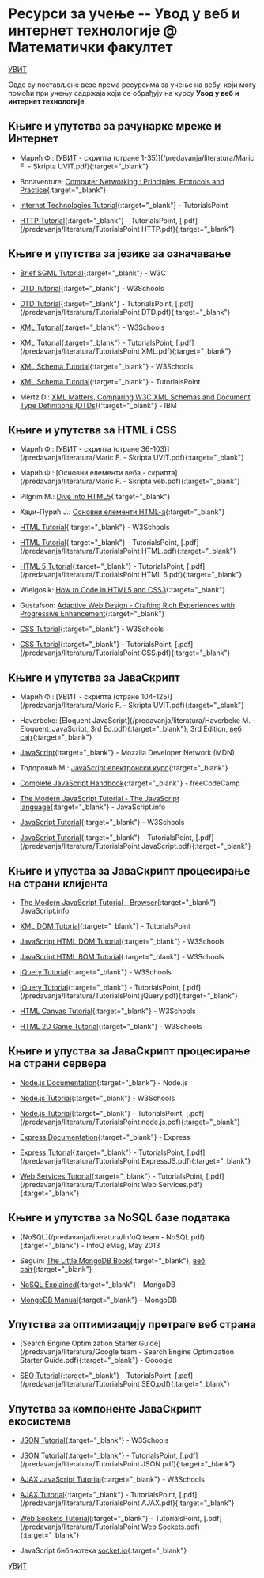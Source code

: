 # Ресурси за учење -- Увод у веб и интернет технологије @ Математички факултет  

[УВИТ](/README.md)

Овде су постављене везе према ресурсима за учење на вебу, који могу помоћи при учењу садржаја који се обрађују на курсу **Увод у веб и интернет технологије**.

## Књиге и упутства за рачунарке мреже и Интернет  

* Марић Ф.: [УВИТ - скрипта (стране 1-35)](/predavanja/literatura/Maric F. - Skripta UVIT.pdf){:target="_blank"}

* Bonaventure: [Computer Networking : Principles, Protocols and Practice](https://www.saylor.org/site/wp-content/uploads/2012/02/Computer-Networking-Principles-Bonaventure-1-30-31-OTC1.pdf){:target="_blank"}  

* [Internet Technologies Tutorial](https://www.tutorialspoint.com/internet_technologies/index.htm){:target="_blank"} - TutorialsPoint

* [HTTP Tutorial](https://www.tutorialspoint.com/http/http_message_examples.htm){:target="_blank"} - TutorialsPoint, [.pdf](/predavanja/literatura/TutorialsPoint HTTP.pdf){:target="_blank"}

## Књиге и упутства за језике за означавање

  * [Brief SGML Tutorial](https://www.w3.org/TR/WD-html40-970708/intro/sgmltut.html){:target="_blank"} - W3C

  * [DTD Tutorial](https://www.w3schools.com/xml/xml_dtd_intro.asp){:target="_blank"} - W3Schools

  * [DTD Tutorial](https://www.tutorialspoint.com/dtd/index.htm){:target="_blank"} - TutorialsPoint, [.pdf](/predavanja/literatura/TutorialsPoint DTD.pdf){:target="_blank"}

  * [XML Tutorial](https://www.w3schools.com/xml/){:target="_blank"} - W3Schools

  * [XML Tutorial](https://www.tutorialspoint.com/xml/){:target="_blank"} - TutorialsPoint, [.pdf](/predavanja/literatura/TutorialsPoint XML.pdf){:target="_blank"}

  * [XML Schema Tutorial](https://www.w3schools.com/xml/xml_schema.asp){:target="_blank"} - W3Schools

  * [XML Schema Tutorial](https://www.tutorialspoint.com/xml/xml_schemas.htm){:target="_blank"} - TutorialsPoint

  * Mertz D.:  [XML Matters, Comparing W3C XML Schemas and Document Type Definitions (DTDs)](https://www.ibm.com/developerworks/library/x-matters7/){:target="_blank"} - IBM

## Књиге и упутства за HTML i CSS

* Марић Ф.: [УВИТ - скрипта (стране 36-103)](/predavanja/literatura/Maric F. - Skripta UVIT.pdf){:target="_blank"}

* Марић Ф.: [Основни елементи веба - скрипта](/predavanja/literatura/Maric F. - Skripta veb.pdf){:target="_blank"}

* Pilgrim M.: [Dive into HTML5](http://diveinto.html5doctor.com){:target="_blank"}

* Хаџи-Пурић Ј.: [Основни елементи HTML-a](http://poincare.matf.bg.ac.rs/~jelenagr/op/htmlskola.htm){:target="_blank"}

* [HTML Tutorial](https://www.w3schools.com/html/){:target="_blank"} - W3Schools

* [HTML Tutorial](https://www.tutorialspoint.com/html/){:target="_blank"} - TutorialsPoint, [.pdf](/predavanja/literatura/TutorialsPoint HTML.pdf){:target="_blank"}

* [HTML 5 Tutorial](https://www.tutorialspoint.com/html5/index.htm){:target="_blank"} - TutorialsPoint, [.pdf](/predavanja/literatura/TutorialsPoint HTML 5.pdf){:target="_blank"}

* Wielgosik: [How to Code in HTML5 and CSS3](http://howtocodeinhtml.com/index.html#toc){:target="_blank"}

* Gustafson: [Adaptive Web Design - Crafting Rich Experiences with Progressive Enhancement](https://adaptivewebdesign.info/1st-edition/read/){:target="_blank"}

* [CSS Tutorial](https://www.w3schools.com/css/){:target="_blank"} - W3Schools

* [CSS Tutorial](https://www.tutorialspoint.com/css/){:target="_blank"} - TutorialsPoint, [.pdf](/predavanja/literatura/TutorialsPoint CSS.pdf){:target="_blank"}

## Књиге и упутства за ЈаваСкрипт

* Марић Ф.: [УВИТ - скрипта (стране 104-125)](/predavanja/literatura/Maric F. - Skripta UVIT.pdf){:target="_blank"}

* Haverbeke: [Eloquent JavaScript](/predavanja/literatura/Haverbeke М. - Eloquent_JavaScript, 3rd Ed.pdf){:target="_blank"}, 3rd Edition, [веб сајт](https://eloquentjavascript.net/){:target="_blank"}

* [JavaScript](https://developer.mozilla.org/en-US/docs/Web/JavaScript){:target="_blank"} - Mozzila Developer Network (MDN)

* Тодоровић М.: [JavaScript електронски курс](http://www.cleversolutions.rs/javascript/index.html){:target="_blank"}

* [Complete JavaScript Handbook](https://medium.freecodecamp.org/the-complete-javascript-handbook-f26b2c71719c){:target="_blank"} - freeCodeCamp
  
* [The Modern JavaScript Tutorial - The JavaScript language](https://javascript.info/intro){:target="_blank"} - JavaScript.info

* [JavaScript Tutorial](https://www.w3schools.com/js/default.asp){:target="_blank"} - W3Schools

* [JavaScript Tutorial](https://www.tutorialspoint.com/javascript/index.htm){:target="_blank"} - TutorialsPoint, [.pdf](/predavanja/literatura/TutorialsPoint JavaScript.pdf){:target="_blank"}

## Књиге и упуства за ЈаваСкрипт процесирање на страни клијента

* [The Modern JavaScript Tutorial - Browser](https://javascript.info/browser-environment){:target="_blank"} - JavaScript.info

* [XML DOM Tutorial](https://www.tutorialspoint.com/dom/index.htm){:target="_blank"} - TutorialsPoint

* [JavaScript HTML DOM Tutorial](https://www.w3schools.com/js/js_htmldom.asp){:target="_blank"} - W3Schools

* [JavaScript HTML BOM Tutorial](https://www.w3schools.com/js/js_window.asp){:target="_blank"} - W3Schools  

* [jQuery Tutorial](https://www.w3schools.com/jquery/default.asp){:target="_blank"} - W3Schools

* [jQuery Tutorial](https://www.tutorialspoint.com/jquery/){:target="_blank"} - TutorialsPoint, [.pdf](/predavanja/literatura/TutorialsPoint jQuery.pdf){:target="_blank"}

* [HTML Canvas Tutorial](https://www.w3schools.com/graphics/canvas_intro.asp){:target="_blank"} - W3Schools

* [HTML 2D Game Tutorial](https://www.w3schools.com/graphics/game_intro.asp){:target="_blank"} - W3Schools
  
## Књиге и упуства за ЈаваСкрипт процесирање на страни сервера

* [Node.js Documentation](https://nodejs.org/en/docs/){:target="_blank"} - Node.js
  
* [Node.js Tutorial](https://www.w3schools.com/nodejs/default.asp){:target="_blank"} - W3Schools

* [Node.js Tutorial](https://www.tutorialspoint.com/nodejs/index.htm){:target="_blank"} - TutorialsPoint, [.pdf](/predavanja/literatura/TutorialsPoint node.js.pdf){:target="_blank"}

* [Express Documentation](https://expressjs.com/){:target="_blank"} - Express

* [Express Tutorial](https://www.tutorialspoint.com/nodejs/index.htm){:target="_blank"} - TutorialsPoint, [.pdf](/predavanja/literatura/TutorialsPoint ExpressJS.pdf){:target="_blank"}

* [Web Services Tutorial](http://www.tutorialspoint.com/webservices/){:target="_blank"} - TutorialsPoint, [.pdf](/predavanja/literatura/TutorialsPoint Web Services.pdf){:target="_blank"}

## Књиге и упутства за NoSQL базе података  

* [NoSQL](/predavanja/literatura/InfoQ team - NoSQL.pdf){:target="_blank"} - InfoQ eMag, May 2013
  
* Seguin: [The Little MongoDB Book](https://www.openmymind.net/mongodb.pdf){:target="_blank"}, [веб сајт](https://github.com/karlseguin/the-little-mongodb-book){:target="_blank"}

* [NoSQL Explained](https://www.mongodb.com/nosql-explained){:target="_blank"} - MongoDB  

* [MongoDB Manual](https://docs.mongodb.com/manual/){:target="_blank"} - MongoDB

## Упутства за оптимизацију претраге веб страна

* [Search Engine Optimization Starter Guide](/predavanja/literatura/Google team  - Search Engine Optimization Starter Guide.pdf){:target="_blank"} - Gooogle

* [SEO Tutorial](http://www.tutorialspoint.com/seo/){:target="_blank"} - TutorialsPoint, [.pdf](/predavanja/literatura/TutorialsPoint SEO.pdf){:target="_blank"}
  
## Упутства за компоненте ЈаваСкрипт екосистема

* [JSON Tutorial](https://www.w3schools.com/js/js_json_intro.asp){:target="_blank"} - W3Schools

* [JSON Tutorial](http://www.tutorialspoint.com/json/){:target="_blank"} - TutorialsPoint, [.pdf](/predavanja/literatura/TutorialsPoint JSON.pdf){:target="_blank"}

* [AJAX JavaScript Tutorial](https://www.w3schools.com/js/js_ajax_intro.asp){:target="_blank"} - W3Schools

* [AJAX Tutorial](http://www.tutorialspoint.com/ajax/){:target="_blank"} - TutorialsPoint, [.pdf](/predavanja/literatura/TutorialsPoint AJAX.pdf){:target="_blank"}

* [Web Sockets Tutorial](http://www.tutorialspoint.com/websockets/){:target="_blank"} - TutorialsPoint, [.pdf](/predavanja/literatura/TutorialsPoint Web Sockets.pdf){:target="_blank"}

* JavaScript библиотека [socket.io](https://socket.io/docs/){:target="_blank"}

[УВИТ](/README.md)